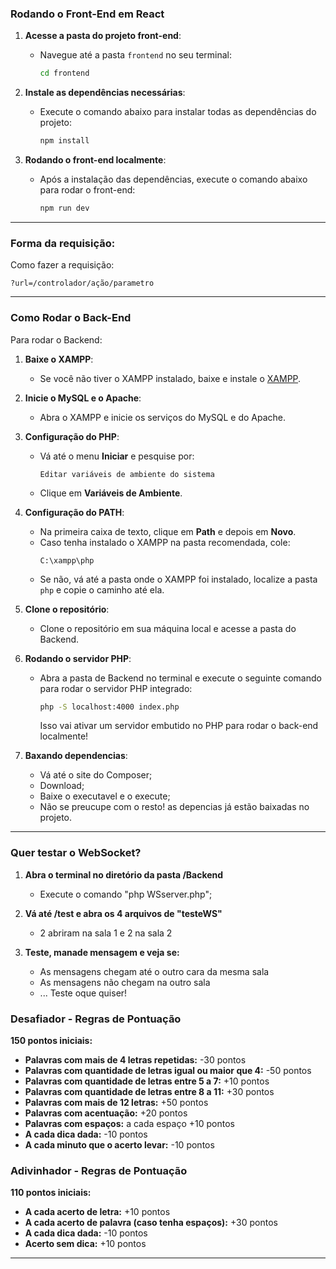 ### Rodando o Front-End em React

1. **Acesse a pasta do projeto front-end**:
   - Navegue até a pasta `frontend` no seu terminal:
     ```bash
     cd frontend
     ```

2. **Instale as dependências necessárias**:
   - Execute o comando abaixo para instalar todas as dependências do projeto:
     ```bash
     npm install
     ```

3. **Rodando o front-end localmente**:
   - Após a instalação das dependências, execute o comando abaixo para rodar o front-end:
     ```bash
     npm run dev
     ```

---

### Forma da requisição:

Como fazer a requisição:

```
?url=/controlador/ação/parametro
```

---

### Como Rodar o Back-End

Para rodar o Backend:

1. **Baixe o XAMPP**:
   - Se você não tiver o XAMPP instalado, baixe e instale o [XAMPP](https://www.apachefriends.org/pt_br/index.html).

2. **Inicie o MySQL e o Apache**:
   - Abra o XAMPP e inicie os serviços do MySQL e do Apache.

3. **Configuração do PHP**:
   - Vá até o menu **Iniciar** e pesquise por:
     ```
     Editar variáveis de ambiente do sistema
     ```
   - Clique em **Variáveis de Ambiente**.

4. **Configuração do PATH**:
   - Na primeira caixa de texto, clique em **Path** e depois em **Novo**.
   - Caso tenha instalado o XAMPP na pasta recomendada, cole:
     ```
     C:\xampp\php
     ```
   - Se não, vá até a pasta onde o XAMPP foi instalado, localize a pasta `php` e copie o caminho até ela.

5. **Clone o repositório**:
   - Clone o repositório em sua máquina local e acesse a pasta do Backend.

6. **Rodando o servidor PHP**:
   - Abra a pasta de Backend no terminal e execute o seguinte comando para rodar o servidor PHP integrado:
     ```bash
     php -S localhost:4000 index.php
     ```
     Isso vai ativar um servidor embutido no PHP para rodar o back-end localmente!

7. **Baxando dependencias**:
   - Vá até o site do Composer;
   - Download;
   - Baixe o executavel e o execute;
   - Não se preucupe com o resto! as depencias já estão baixadas no projeto.

---

### Quer testar o WebSocket?

1. **Abra o terminal no diretório da pasta /Backend**
   - Execute o comando "php WSserver.php";

2. **Vá até /test e abra os 4 arquivos de "testeWS"**
   - 2 abriram na sala 1 e 2 na sala 2

3. **Teste, manade mensagem e veja se:**
   - As mensagens chegam até o outro cara da mesma sala 
   - As mensagens não chegam na outro sala
   - ... Teste oque quiser!


### Desafiador - Regras de Pontuação

**150 pontos iniciais:**

- **Palavras com mais de 4 letras repetidas:** -30 pontos
- **Palavras com quantidade de letras igual ou maior que 4:** -50 pontos
- **Palavras com quantidade de letras entre 5 a 7:** +10 pontos
- **Palavras com quantidade de letras entre 8 a 11:** +30 pontos
- **Palavras com mais de 12 letras:** +50 pontos
- **Palavras com acentuação:** +20 pontos
- **Palavras com espaços:** a cada espaço +10 pontos
- **A cada dica dada:** -10 pontos
- **A cada minuto que o acerto levar:** -10 pontos

### Adivinhador - Regras de Pontuação

**110 pontos iniciais:**

- **A cada acerto de letra:** +10 pontos
- **A cada acerto de palavra (caso tenha espaços):** +30 pontos
- **A cada dica dada:** -10 pontos
- **Acerto sem dica:** +10 pontos

---
